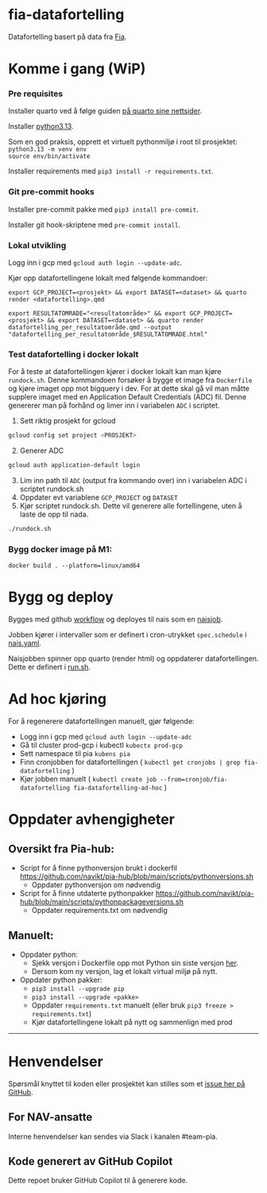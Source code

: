 # fia-datafortelling

Datafortelling basert på data fra [Fia](https://github.com/navikt/lydia-api).

# Komme i gang (WiP)

### Pre requisites

Installer quarto ved å følge guiden [på quarto sine nettsider](https://quarto.org/docs/get-started/).

Installer [python3.13](https://www.python.org/downloads/).

Som en god praksis, opprett et virtuelt pythonmiljø i root til prosjektet:\
`python3.13 -m venv env`\
`source env/bin/activate`

Installer requirements med `pip3 install -r requirements.txt`.

### Git pre-commit hooks

Installer pre-commit pakke med `pip3 install pre-commit`.

Installer git hook-skriptene med `pre-commit install`.

### Lokal utvikling

Logg inn i gcp med `gcloud auth login --update-adc`.

Kjør opp datafortellingene lokalt med følgende kommandoer:

`export GCP_PROJECT=<prosjekt> && export DATASET=<dataset> && quarto render <datafortelling>.qmd`

`export RESULTATOMRADE="<resultatområde>" && export GCP_PROJECT=<prosjekt> && export DATASET=<dataset> && quarto render datafortelling_per_resultatområde.qmd --output "datafortelling_per_resultatområde_$RESULTATOMRADE.html"`

### Test datafortelling i docker lokalt

For å teste at datafortellingen kjører i docker lokalt kan man kjøre `rundock.sh`.
Denne kommandoen forsøker å bygge et image fra `Dockerfile` og kjøre imaget opp mot bigquery i dev.
For at dette skal gå vil man måtte supplere imaget med en Application Default Credentials (ADC) fil.
Denne genererer man på forhånd og limer inn i variabelen `ADC` i scriptet.

1. Sett riktig prosjekt for gcloud
```bash
gcloud config set project <PROSJEKT> 
```
2. Generer ADC
```bash
gcloud auth application-default login
```
3. Lim inn path til `ADC` (output fra kommando over) inn i variabelen ADC i scriptet rundock.sh
4. Oppdater evt variablene `GCP_PROJECT` og `DATASET`
5. Kjør scriptet rundock.sh. Dette vil generere alle fortellingene, uten å laste de opp til nada.
```bash
./rundock.sh
```

### Bygg docker image på M1:

`docker build . --platform=linux/amd64`

# Bygg og deploy

Bygges med github [workflow](.github/workflows/deploy.yml) og deployes til nais som en [naisjob](.nais/nais.yaml).

Jobben kjører i intervaller som er definert i cron-utrykket `spec.schedule` i [nais.yaml](.nais/nais.yaml).

Naisjobben spinner opp quarto (render html) og oppdaterer datafortellingen.
Dette er definert i [run.sh](run.sh).

# Ad hoc kjøring

For å regenerere datafortellingen manuelt, gjør følgende:

- Logg inn i gcp med `gcloud auth login --update-adc`
- Gå til cluster prod-gcp i kubectl `kubectx prod-gcp`
- Sett namespace til pia `kubens pia`
- Finn cronjobben for datafortellingen ( `kubectl get cronjobs | grep fia-datafortelling` )
- Kjør jobben manuelt ( `kubectl create job --from=cronjob/fia-datafortelling fia-datafortelling-ad-hoc` )

# Oppdater avhengigheter
## Oversikt fra Pia-hub:
- Script for å finne pythonversjon brukt i
  dockerfil https://github.com/navikt/pia-hub/blob/main/scripts/pythonversions.sh
  - Oppdater pythonversjon om nødvendig
- Script for å finne utdaterte pythonpakker https://github.com/navikt/pia-hub/blob/main/scripts/pythonpackageversions.sh
  - Oppdater requirements.txt om nødvendig

## Manuelt:
- Oppdater python:
  - Sjekk versjon i Dockerfile opp mot Python sin siste versjon [her](https://www.python.org/downloads/).
  - Dersom kom ny versjon, lag et lokalt virtual miljø på nytt.
- Oppdater python pakker:
  - `pip3 install --upgrade pip`
  - `pip3 install --upgrade <pakke>`
  - Oppdater `requirements.txt` manuelt (eller bruk `pip3 freeze > requirements.txt`)
  - Kjør datafortellingene lokalt på nytt og sammenlign med prod

---

# Henvendelser

Spørsmål knyttet til koden eller prosjektet kan stilles som et [issue her på GitHub](https://github.com/navikt/ia-datafortelling/issues).

## For NAV-ansatte

Interne henvendelser kan sendes via Slack i kanalen #team-pia.

## Kode generert av GitHub Copilot

Dette repoet bruker GitHub Copilot til å generere kode.
